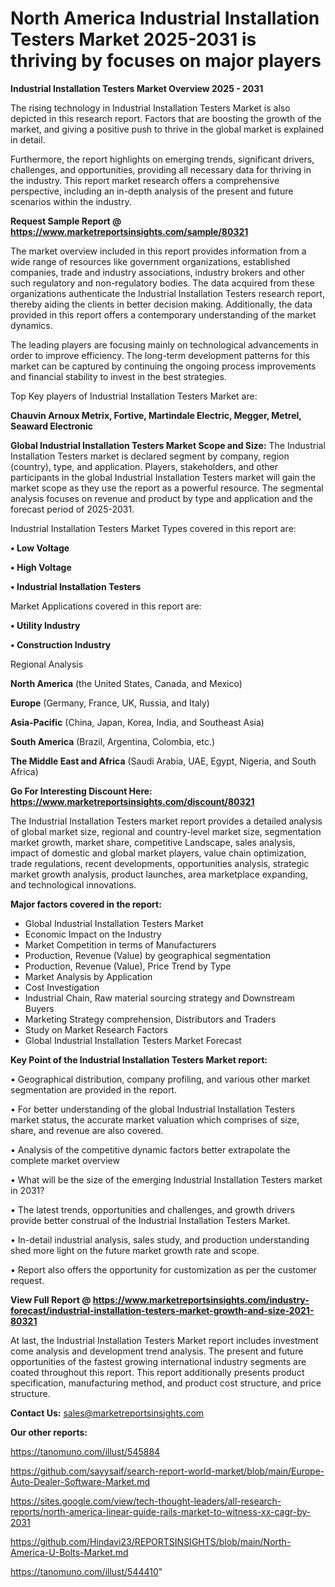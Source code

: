 # North America Industrial Installation Testers Market 2025-2031 is thriving by focuses on major players

<Strong> Industrial Installation Testers Market Overview 2025 - 2031</strong>

The rising technology in Industrial Installation Testers Market is also depicted in this research report. Factors that are boosting the growth of the market, and giving a positive push to thrive in the global market is explained in detail.

Furthermore, the report highlights on emerging trends, significant drivers, challenges, and opportunities, providing all necessary data for thriving in the industry. This report market research offers a comprehensive perspective, including an in-depth analysis of the present and future scenarios within the industry.

<strong>Request Sample Report @ <a href=https://www.marketreportsinsights.com/sample/80321>https://www.marketreportsinsights.com/sample/80321</a></strong>

The market overview included in this report provides information from a wide range of resources like government organizations, established companies, trade and industry associations, industry brokers and other such regulatory and non-regulatory bodies. The data acquired from these organizations authenticate the Industrial Installation Testers research report, thereby aiding the clients in better decision making. Additionally, the data provided in this report offers a contemporary understanding of the market dynamics.

The leading players are focusing mainly on technological advancements in order to improve efficiency. The long-term development patterns for this market can be captured by continuing the ongoing process improvements and financial stability to invest in the best strategies.

Top Key players of Industrial Installation Testers Market are:

<strong>Chauvin Arnoux Metrix, Fortive, Martindale Electric, Megger, Metrel, Seaward Electronic</strong>

<strong><b>Global Industrial Installation Testers Market Scope and Size:</b></strong>
The Industrial Installation Testers market is declared segment by company, region (country), type, and application. Players, stakeholders, and other participants in the global Industrial Installation Testers market will gain the market scope as they use the report as a powerful resource. The segmental analysis focuses on revenue and product by type and application and the forecast period of 2025-2031.

Industrial Installation Testers Market Types covered in this report are:

<strong>• Low Voltage

• High Voltage

• Industrial Installation Testers</strong>

Market Applications covered in this report are:

<strong>• Utility Industry

• Construction Industry</strong> 

Regional Analysis

<strong>North America</strong> (the United States, Canada, and Mexico)

<strong>Europe</strong> (Germany, France, UK, Russia, and Italy)

<strong>Asia-Pacific</strong> (China, Japan, Korea, India, and Southeast Asia)

<strong>South America</strong> (Brazil, Argentina, Colombia, etc.)

<strong>The Middle East and Africa</strong> (Saudi Arabia, UAE, Egypt, Nigeria, and South Africa)

<strong>Go For Interesting Discount Here: <a href=https://www.marketreportsinsights.com/discount/80321>https://www.marketreportsinsights.com/discount/80321</a></strong>

The Industrial Installation Testers market report provides a detailed analysis of global market size, regional and country-level market size, segmentation market growth, market share, competitive Landscape, sales analysis, impact of domestic and global market players, value chain optimization, trade regulations, recent developments, opportunities analysis, strategic market growth analysis, product launches, area marketplace expanding, and technological innovations.

<strong><b>Major factors covered in the report:</b></strong>
<ul>
  <li>Global Industrial Installation Testers Market </li>
  <li>Economic Impact on the Industry</li>
  <li>Market Competition in terms of Manufacturers</li>
  <li>Production, Revenue (Value) by geographical segmentation</li>
  <li>Production, Revenue (Value), Price Trend by Type</li>
  <li>Market Analysis by Application</li>
  <li>Cost Investigation</li>
  <li>Industrial Chain, Raw material sourcing strategy and Downstream Buyers</li>
  <li>Marketing Strategy comprehension, Distributors and Traders</li>
  <li>Study on Market Research Factors</li>
  <li>Global Industrial Installation Testers Market Forecast</li>
</ul>

<strong><b>Key Point of the Industrial Installation Testers Market report:</b></strong>

• Geographical distribution, company profiling, and various other market segmentation are provided in the report.

• For better understanding of the global Industrial Installation Testers market status, the accurate market valuation which comprises of size, share, and revenue are also covered.

• Analysis of the competitive dynamic factors better extrapolate the complete market overview

• What will be the size of the emerging Industrial Installation Testers market in 2031?

• The latest trends, opportunities and challenges, and growth drivers provide better construal of the Industrial Installation Testers Market.

• In-detail industrial analysis, sales study, and production understanding shed more light on the future market growth rate and scope.

• Report also offers the opportunity for customization as per the customer request.

<strong><b>View Full Report @ <a href=https://www.marketreportsinsights.com/industry-forecast/industrial-installation-testers-market-growth-and-size-2021-80321>https://www.marketreportsinsights.com/industry-forecast/industrial-installation-testers-market-growth-and-size-2021-80321</a></b></strong>


At last, the Industrial Installation Testers Market report includes investment come analysis and development trend analysis. The present and future opportunities of the fastest growing international industry segments are coated throughout this report. This report additionally presents product specification, manufacturing method, and product cost structure, and price structure.

<strong>Contact Us:</strong>
sales@marketreportsinsights.com

<strong>Our other reports:</strong>

<a href=https://tanomuno.com/illust/545884>https://tanomuno.com/illust/545884</a>

<a href=https://github.com/sayysaif/search-report-world-market/blob/main/Europe-Auto-Dealer-Software-Market.md>https://github.com/sayysaif/search-report-world-market/blob/main/Europe-Auto-Dealer-Software-Market.md</a>

<a href=https://sites.google.com/view/tech-thought-leaders/all-research-reports/north-america-linear-guide-rails-market-to-witness-xx-cagr-by-2031>https://sites.google.com/view/tech-thought-leaders/all-research-reports/north-america-linear-guide-rails-market-to-witness-xx-cagr-by-2031</a>

<a href=https://github.com/Hindavi23/REPORTSINSIGHTS/blob/main/North-America-U-Bolts-Market.md>https://github.com/Hindavi23/REPORTSINSIGHTS/blob/main/North-America-U-Bolts-Market.md</a>

<a href=https://tanomuno.com/illust/544410>https://tanomuno.com/illust/544410</a>"
